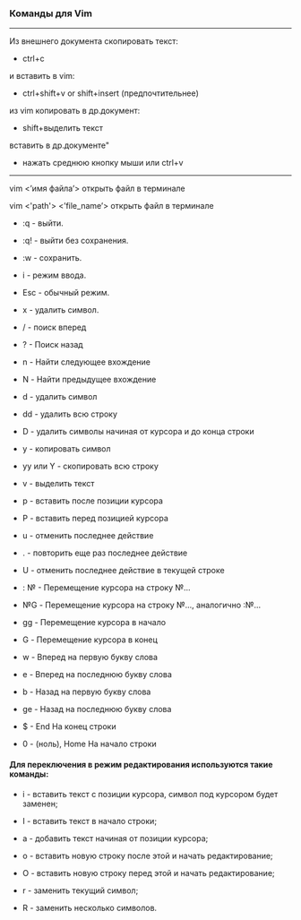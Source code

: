 ### Команды для Vim

---

Из внешнего документа скопировать текст:

 - ctrl+c

и вставить в vim:

 - ctrl+shift+v or shift+insert (предпочтительнее)

из vim копировать в др.документ:

 - shift+выделить текст

вставить в др.документе"

 - нажать среднюю кнопку мыши или ctrl+v

---

vim <’имя файла’> открыть файл в терминале

vim <'path'> <’file_name’> открыть файл в терминале

- :q - выйти.

- :q! - выйти без сохранения.

- :w - сохранить.

- i - режим ввода.

- Esc - обычный режим.

- x - удалить символ.

- / - поиск вперед

- ? - Поиск назад

- n - Найти следующее вхождение

- N - Найти предыдущее вхождение

- d - удалить символ

- dd - удалить всю строку

- D - удалить символы начиная от курсора и до конца строки

- y - копировать символ

- yy или Y - скопировать всю строку

- v - выделить текст

- p - вставить после позиции курсора

- P - вставить перед позицией курсора

- u - отменить последнее действие

- . - повторить еще раз последнее действие

- U - отменить последнее действие в текущей строке

- : № -	Перемещение курсора на строку №...

- №G -	Перемещение курсора на строку №..., аналогично :№...

- gg -	Перемещение курсора в начало

- G -	Перемещение курсора в конец

- w - Вперед на первую букву слова

- e - Вперед на последнюю букву слова

- b - Назад на первую букву слова

- ge - Назад на последнюю букву слова

- $ - End На конец строки

- 0 - (ноль), Home На начало строки

#### Для переключения в режим редактирования используются такие команды:

- i - вставить текст с позиции курсора, символ под курсором будет заменен;

- I - вставить текст в начало строки;

- a - добавить текст начиная от позиции курсора;

- o - вставить новую строку после этой и начать редактирование;

- O - вставить новую строку перед этой и начать редактирование;

- r - заменить текущий символ;

- R - заменить несколько символов.
